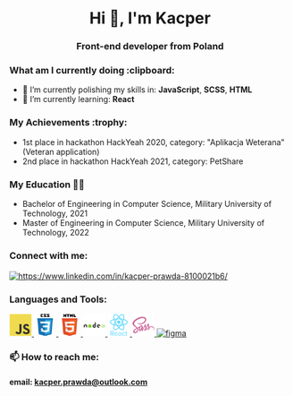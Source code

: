<h1 align="center">Hi 👋, I'm Kacper</h1>
<h3 align="center">Front-end developer from Poland</h3>

<h3 align="left">What am I currently doing :clipboard:</h3>

- 🌱 I’m currently polishing my skills in: **JavaScript**, **SCSS**, **HTML** 
- 🔭 I’m currently learning: **React**

<h3 align="left">My Achievements :trophy:</h3>

- 1st place in hackathon HackYeah 2020, category: "Aplikacja Weterana" (Veteran application)
- 2nd place in hackathon HackYeah 2021, category: PetShare

<h3 align="left">My Education 👨‍🎓</h3>

- Bachelor of Engineering in Computer Science, Military University of Technology, 2021
- Master of Engineering in Computer Science, Military University of Technology, 2022

<h3 align="left">Connect with me:</h3>
<p align="left">
<a href="https://www.linkedin.com/in/kacper-prawda-8100021b6/" target="blank"><img align="center" src="https://raw.githubusercontent.com/rahuldkjain/github-profile-readme-generator/master/src/images/icons/Social/linked-in-alt.svg" alt="https://www.linkedin.com/in/kacper-prawda-8100021b6/" height="30" width="40" /></a>
</p>

<h3 align="left">Languages and Tools:</h3>
<p align="left"><a href="https://developer.mozilla.org/en-US/docs/Web/JavaScript" target="_blank" rel="noreferrer"> <img src="https://raw.githubusercontent.com/devicons/devicon/master/icons/javascript/javascript-original.svg" alt="javascript" width="40" height="40"/> </a> <a href="https://www.w3schools.com/css/" target="_blank" rel="noreferrer"> <img src="https://raw.githubusercontent.com/devicons/devicon/master/icons/css3/css3-original-wordmark.svg" alt="css3" width="40" height="40"/> </a>  <a href="https://www.w3.org/html/" target="_blank" rel="noreferrer"> <img src="https://raw.githubusercontent.com/devicons/devicon/master/icons/html5/html5-original-wordmark.svg" alt="html5" width="40" height="40"/> </a>  <a href="https://nodejs.org" target="_blank" rel="noreferrer"> <img src="https://raw.githubusercontent.com/devicons/devicon/master/icons/nodejs/nodejs-original-wordmark.svg" alt="nodejs" width="40" height="40"/> </a> <a href="https://reactjs.org/" target="_blank" rel="noreferrer"> <img src="https://raw.githubusercontent.com/devicons/devicon/master/icons/react/react-original-wordmark.svg" alt="react" width="40" height="40"/> </a> <a href="https://sass-lang.com" target="_blank" rel="noreferrer"> <img src="https://raw.githubusercontent.com/devicons/devicon/master/icons/sass/sass-original.svg" alt="sass" width="40" height="40"/> </a><a href="https://www.figma.com/" target="_blank" rel="noreferrer"> <img src="https://www.vectorlogo.zone/logos/figma/figma-icon.svg" alt="figma" width="40" height="40"/> </a> </p>

### 📫 How to reach me: 
#### email:  kacper.prawda@outlook.com



<!--
**skipz155/skipz155** is a ✨ _special_ ✨ repository because its `README.md` (this file) appears on your GitHub profile.

Here are some ideas to get you started:

- 🔭 I’m currently working on ...
- 🌱 I’m currently learning ...
- 👯 I’m looking to collaborate on ...
- 🤔 I’m looking for help with ...
- 💬 Ask me about ...
- 📫 How to reach me: ...
- 😄 Pronouns: ...
- ⚡ Fun fact: ...
-->
